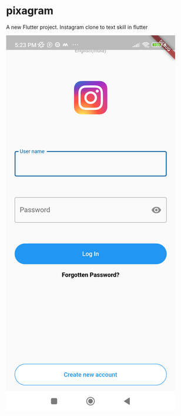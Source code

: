 # pixagram

A new Flutter project. Instagram clone to text skill in flutter

<img src="screenshot.png"/>

